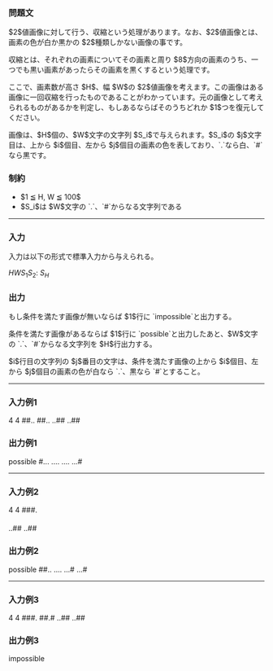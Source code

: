 
<div>

<div>

<div>

<section>

### **問題文**

<p>
$2$値画像に対して行う、収縮という処理があります。なお、$2$値画像とは、画素の色が白か黒かの $2$種類しかない画像の事です。
</p>

<p>
収縮とは、それぞれの画素についてその画素と周り $8$方向の画素のうち、一つでも黒い画素があったらその画素を黒くするという処理です。
</p>

<p>
ここで、画素数が高さ $H$、幅 $W$の $2$値画像を考えます。この画像はある画像に一回収縮を行ったものであることがわかっています。元の画像として考えられるものがあるかを判定し、もしあるならばそのうちどれか $1$つを復元してください。
</p>

<p>
画像は、$H$個の、$W$文字の文字列 $S_i$で与えられます。$S_i$の $j$文字目は、上から $i$個目、左から $j$個目の画素の色を表しており、`.`なら白、`#`なら黒です。
</p>

</section>

</div>

<div>

<section>

### **制約**

<ul>

<li>
$1 ≦ H, W ≦ 100$
</li>

<li>
$S_i$は $W$文字の `.`、`#`からなる文字列である
</li>

</ul>

</section>

</div>

---

<div>

<div>

<section>

### **入力**

<p>
入力は以下の形式で標準入力から与えられる。
</p>

<div>

$H$$W$$S_1$$S_2$:
$S_H$
</div>

</section>

</div>

<div>

<section>

### **出力**

<p>
もし条件を満たす画像が無いならば $1$行に `impossible`と出力する。
</p>

<p>
条件を満たす画像があるならば $1$行に `possible`と出力したあと、$W$文字の `.`、`#`からなる文字列を $H$行出力する。
</p>

<p>
$i$行目の文字列の $j$番目の文字は、条件を満たす画像の上から $i$個目、左から $j$個目の画素の色が白なら `.`、黒なら `#`とすること。
</p>

</section>

</div>

</div>

---

<div>

<section>

### **入力例1**

<div>

4 4
##..
##..
..##
..##

</div>

</section>

</div>

<div>

<section>

### **出力例1**

<div>

possible
#...
....
....
...#

</div>

</section>

</div>

---

<div>

<section>

### **入力例2**

<div>

4 4
###.
####
..##
..##

</div>

</section>

</div>

<div>

<section>

### **出力例2**

<div>

possible
##..
....
...#
...#

</div>

</section>

</div>

---

<div>

<section>

### **入力例3**

<div>

4 4
###.
##.#
..##
..##

</div>

</section>

</div>

<div>

<section>

### **出力例3**

<div>

impossible

</div>

</section>

</div>

</div>

</div>
